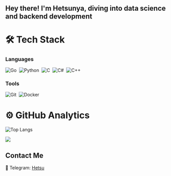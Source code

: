 ## Hey there! I'm Hetsunya, diving into data science and backend development

# 🛠 Tech Stack
### Languages

![Go](https://img.shields.io/badge/Go-00ADD8?style=for-the-badge&logo=go&logoColor=white)&nbsp;
![Python](https://img.shields.io/badge/Python-3776AB?style=for-the-badge&logo=python&logoColor=white)&nbsp;
![C](https://img.shields.io/badge/C-A8B9CC?style=for-the-badge&logo=c&logoColor=white)&nbsp;
![C#](https://img.shields.io/badge/C%23-239120?style=for-the-badge&logo=c-sharp&logoColor=white)&nbsp;
![C++](https://img.shields.io/badge/C%2B%2B-00599C?style=for-the-badge&logo=c%2B%2B&logoColor=white)&nbsp;

### Tools
![Git](https://img.shields.io/badge/Git-F05032?style=for-the-badge&logo=git&logoColor=white)&nbsp;
![Docker](https://img.shields.io/badge/docker%20-%230db7ed.svg?&style=for-the-badge&logo=docker&logoColor=white)&nbsp;

# ⚙️ GitHub Analytics

<!-- ![GitHub Stats](https://github-readme-stats.vercel.app/api?username=hetsunya&show_icons=true&theme=radical) -->
![Top Langs](https://github-readme-stats.vercel.app/api/top-langs/?username=hetsunya&layout=compact&theme=radical)


![](https://komarev.com/ghpvc/?username=hetsunya&color=blue&style=flat)

## Contact Me

📱 Telegram: [Hetsu](https://t.me/permabanxdd)
